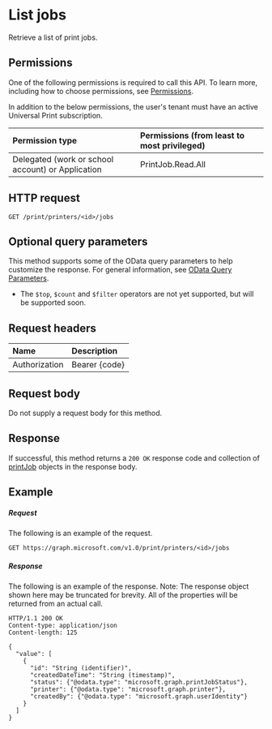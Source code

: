 # List jobs

Retrieve a list of print jobs.

## Permissions
One of the following permissions is required to call this API. To learn more, including how to choose permissions, see [Permissions](../../../concepts/permissions_reference.md).

In addition to the below permissions, the user's tenant must have an active Universal Print subscription.

|Permission type                        | Permissions (from least to most privileged)              |
|:--------------------------------------|:---------------------------------------------------------|
|Delegated (work or school account) or Application | PrintJob.Read.All |

## HTTP request
<!-- { "blockType": "ignored" } -->
```http
GET /print/printers/<id>/jobs
```

## Optional query parameters
This method supports some of the OData query parameters to help customize the response. For general information, see [OData Query Parameters](/graph/query-parameters).

* The `$top`, `$count` and `$filter` operators are not yet supported, but will be supported soon.

## Request headers
| Name      |Description|
|:----------|:----------|
| Authorization | Bearer {code} |

## Request body
Do not supply a request body for this method.
## Response
If successful, this method returns a `200 OK` response code and collection of [printJob](../resources/printjob.md) objects in the response body.
## Example
##### Request
The following is an example of the request.
<!-- {
  "blockType": "request",
  "name": "get_jobs"
}-->
```http
GET https://graph.microsoft.com/v1.0/print/printers/<id>/jobs
```
##### Response
The following is an example of the response. Note: The response object shown here may be truncated for brevity. All of the properties will be returned from an actual call.
<!-- {
  "blockType": "response",
  "truncated": true,
  "@odata.type": "microsoft.graph.printJob",
  "isCollection": true
} -->
```http
HTTP/1.1 200 OK
Content-type: application/json
Content-length: 125

{
  "value": [
    {
      "id": "String (identifier)",
      "createdDateTime": "String (timestamp)",
      "status": {"@odata.type": "microsoft.graph.printJobStatus"},
      "printer": {"@odata.type": "microsoft.graph.printer"},
      "createdBy": {"@odata.type": "microsoft.graph.userIdentity"}
    }
  ]
}
```

<!-- uuid: 8fcb5dbc-d5aa-4681-8e31-b001d5168d79
2015-10-25 14:57:30 UTC -->
<!-- {
  "type": "#page.annotation",
  "description": "List jobs",
  "keywords": "",
  "section": "documentation",
  "tocPath": ""
}-->